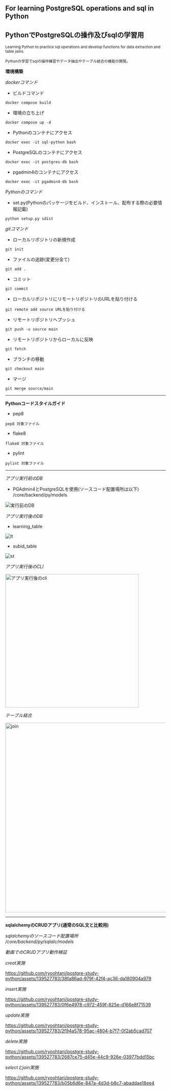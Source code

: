 ## For learning PostgreSQL operations and sql in Python
## PythonでPostgreSQLの操作及びsqlの学習用

<sub> Learning Python to practice sql operations and develop functions for data extraction and table joins. </sub>

<sub> Pythonの学習でsqlの操作練習やデータ抽出やテーブル結合の機能の開発。 </sub>

**環境構築**

*dockerコマンド*

* ビルドコマンド
```
docker compose build
```
* 環境の立ち上げ
```
docker compose up -d
```
* Pythonのコンテナにアクセス
```
docker exec -it sql-python bash
```

* PostgreSQLのコンテナにアクセス
```
docker exec -it postgres-db bash  
```

* pgadmin4のコンテナにアクセス
```
docker exec -it pgadmin4-db bash  
```

*Pythonのコマンド*

* set.py(Pythonのパッケージをビルド、インストール、配布する際の必要情報記載)
```
python setup.py sdist
```

*gitコマンド*

* ローカルリポジトリの新規作成
```
git init
```

* ファイルの追跡(変更分全て)
```
git add .
```

* コミット
```
git commit
```

* ローカルリポジトリにリモートリポジトリのURLを貼り付ける
```
git remote add source URLを貼り付ける
```

* リモートリポジトリへプッシュ
```
git push -u source main
```

* リモートリポジトリからローカルに反映
```
git fetch
```

* ブランチの移動
```
git checkout main
```

* マージ
```
git merge source/main
```

---

**Pythonコードスタイルガイド**
* pep8
```
pep8 対象ファイル
```

* flake8
```
flake8 対象ファイル
```

* pylint
```
pylint 対象ファイル
```
---
*アプリ実行前のDB*
* PGAdmin4とPostgreSQLを使用(ソースコード配置場所は以下)\
/core/backend/py/models

![実行前のDB](https://github.com/ryoohtani/postgre-study-python/assets/139527783/e2b5465e-2097-46b1-94e4-73f9507852b4)

*アプリ実行後のDB*
* learning_table

![lt](https://github.com/ryoohtani/postgre-study-python/assets/139527783/c4ca9b52-698e-4fc8-8e9d-1f9f31e137bf)

* subid_table

![st](https://github.com/ryoohtani/postgre-study-python/assets/139527783/8c154999-3309-4164-978f-4785cccbaf0e)

*アプリ実行後のCLI*

<img width="419" alt="アプリ実行後のcli" src="https://github.com/ryoohtani/postgre-study-python/assets/139527783/947bd175-e69e-435a-a90e-4122e5e59032">

*テーブル結合*

<img width="595" alt="join" src="https://github.com/ryoohtani/postgre-study-python/assets/139527783/3181ce67-a5f8-473a-93bf-65a5a5a34350">

---
**sqlalchemyのCRUDアプリ(通常のSQL文と比較用)**

*sqlalchemyのソースコード配置場所\
/core/backend/py/sqlalc/models*

*動画でのCRUDアプリ動作検証*

*creat実施*

https://github.com/ryoohtani/postgre-study-python/assets/139527783/38fa86ad-979f-42f4-ac36-da180904a979

*insert実施*

https://github.com/ryoohtani/postgre-study-python/assets/139527783/0f6e4978-c972-459f-825e-d166e8f71539

*update実施*

https://github.com/ryoohtani/postgre-study-python/assets/139527783/2f94a578-95ac-4804-b7f7-0f2ab5cad707

*delete実施*

https://github.com/ryoohtani/postgre-study-python/assets/139527783/2687ce75-d45e-44c9-926e-03977bdd15bc

*selectとjoin実施*

https://github.com/ryoohtani/postgre-study-python/assets/139527783/b05b6d6e-847a-4d3d-b8c7-abaddae18ee4
